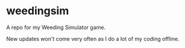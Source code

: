 # weedingsim
A repo for my Weeding Simulator game. 

New updates won't come very often as I do a lot of my coding offline.
